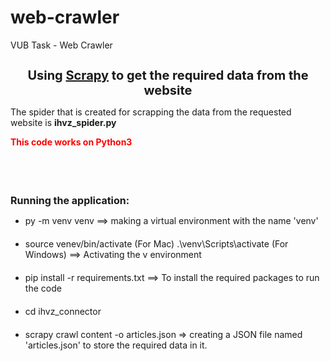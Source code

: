 # web-crawler
VUB Task - Web Crawler
<h1 style='font-size: 20px; text-align:center'>Using <a href='https://docs.scrapy.org/en/latest/index.html'>Scrapy</a> to get the required data from the website</h1>

<p>The spider that is created for scrapping the data from the requested website is <span style="font-weight: bold">ihvz_spider.py</span>
<p>

<p style="color: red; font-weight: bold">This code works on Python3</p>

<h2 style='font-size: 16px; margin-top: 75px'>Running the application:</h2>
<ul>
    <li style="margin-bottom: 20px">
        py -m venv venv            
        ==>
        making a virtual environment with the name 'venv'
    </li>
    <li style="margin-bottom: 20px">
        source venev/bin/activate  (For Mac)
        .\venv\Scripts\activate  (For Windows)
        ==>
        Activating the v environment 
    </li>
    <li style="margin-bottom: 20px">
        pip install -r requirements.txt
        ==>
        To install the required packages to run the code
    </li>
    <li style="margin-bottom: 20px">
        cd ihvz_connector
    </li>
    <li style="margin-bottom: 20px">
        scrapy crawl content -o articles.json
        =>
        creating a JSON file named 'articles.json' to store the required data in it.
    </li>
    
</ul>
